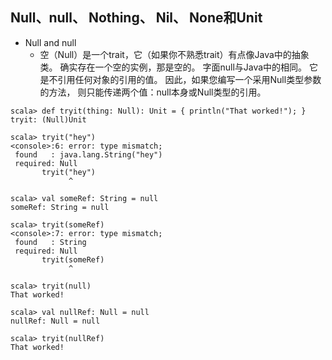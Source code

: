 ## Null、null、 Nothing、 Nil、 None和Unit

* Null and null
  * 空（Null）是一个trait，它（如果你不熟悉trait）有点像Java中的抽象类。
确实存在一个空的实例，那是空的。
字面null与Java中的相同。
它是不引用任何对象的引用的值。
因此，如果您编写一个采用Null类型参数的方法，
则只能传递两个值：null本身或Null类型的引用。
```
scala> def tryit(thing: Null): Unit = { println("That worked!"); }
tryit: (Null)Unit

scala> tryit("hey")
<console>:6: error: type mismatch;
 found   : java.lang.String("hey")
 required: Null
       tryit("hey")
             ^

scala> val someRef: String = null
someRef: String = null

scala> tryit(someRef)
<console>:7: error: type mismatch;
 found   : String
 required: Null
       tryit(someRef)
             ^

scala> tryit(null)
That worked!

scala> val nullRef: Null = null
nullRef: Null = null

scala> tryit(nullRef)
That worked!

```
